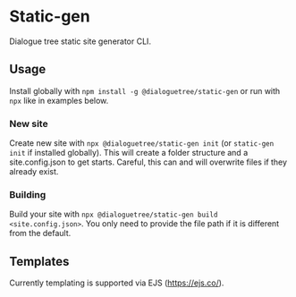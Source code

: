 # Static-gen

Dialogue tree static site generator CLI.

## Usage

Install globally with `npm install -g @dialoguetree/static-gen` or run with `npx` like in examples below.

### New site
Create new site with `npx @dialoguetree/static-gen init` (or `static-gen init` if installed globally). This will create a folder structure and a site.config.json to get starts. Careful, this can and will overwrite files if they already exist.

### Building
Build your site with `npx @dialoguetree/static-gen build <site.config.json>`. You only need to provide the file path if it is different from the default.

## Templates
Currently templating is supported via EJS (https://ejs.co/).

